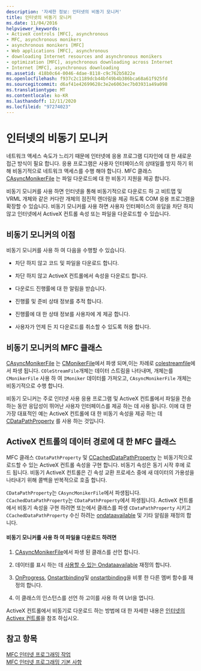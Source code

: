 ```yaml
---
description: '자세한 정보: 인터넷의 비동기 모니커'
title: 인터넷의 비동기 모니커
ms.date: 11/04/2016
helpviewer_keywords:
- ActiveX controls [MFC], asynchronous
- MFC, asynchronous monikers
- asynchronous monikers [MFC]
- Web applications [MFC], asynchronous
- downloading Internet resources and asynchronous monikers
- optimization [MFC], asynchronous downloading across Internet
- Internet [MFC], asynchronous downloading
ms.assetid: 418b0c64-0046-4dae-8118-c9c762b5822e
ms.openlocfilehash: f937c2c1189dcb44bf49b4b386bca68a61f925fd
ms.sourcegitcommit: d6af41e42699628c3e2e6063ec7b03931a49a098
ms.translationtype: MT
ms.contentlocale: ko-KR
ms.lasthandoff: 12/11/2020
ms.locfileid: "97274023"
---
```

# <a name="asynchronous-monikers-on-the-internet"></a>인터넷의 비동기 모니커

네트워크 액세스 속도가 느리기 때문에 인터넷에 응용 프로그램 디자인에 대 한 새로운 접근 방식이 필요 합니다. 응용 프로그램은 사용자 인터페이스의 상태일를 방지 하기 위해 비동기적으로 네트워크 액세스를 수행 해야 합니다. MFC 클래스 [CAsyncMonikerFile](reference/casyncmonikerfile-class.md) 는 파일 다운로드에 대 한 비동기 지원을 제공 합니다.

비동기 모니커를 사용 하면 인터넷을 통해 비동기적으로 다운로드 하 고 비트맵 및 VRML 개체와 같은 커다란 개체의 점진적 렌더링을 제공 하도록 COM 응용 프로그램을 확장할 수 있습니다. 비동기 모니커를 사용 하면 사용자 인터페이스의 응답을 차단 하지 않고 인터넷에서 ActiveX 컨트롤 속성 또는 파일을 다운로드할 수 있습니다.

## <a name="advantages-of-asynchronous-monikers"></a>비동기 모니커의 이점

비동기 모니커를 사용 하 여 다음을 수행할 수 있습니다.

- 차단 하지 않고 코드 및 파일을 다운로드 합니다.

- 차단 하지 않고 ActiveX 컨트롤에서 속성을 다운로드 합니다.

- 다운로드 진행률에 대 한 알림을 받습니다.

- 진행률 및 준비 상태 정보를 추적 합니다.

- 진행률에 대 한 상태 정보를 사용자에 게 제공 합니다.

- 사용자가 언제 든 지 다운로드를 취소할 수 있도록 허용 합니다.

## <a name="mfc-classes-for-asynchronous-monikers"></a>비동기 모니커의 MFC 클래스

[CAsyncMonikerFile](reference/casyncmonikerfile-class.md) 는 [CMonikerFile](reference/cmonikerfile-class.md)에서 파생 되며,이는 차례로 [colestreamfile](reference/colestreamfile-class.md)에서 파생 됩니다. `COleStreamFile`개체는 데이터 스트림을 나타내며, 개체는를 `CMonikerFile` 사용 하 여 `IMoniker` 데이터를 가져오고, `CAsyncMonikerFile` 개체는 비동기적으로 수행 합니다.

비동기 모니커는 주로 인터넷 사용 응용 프로그램 및 ActiveX 컨트롤에서 파일을 전송 하는 동안 응답성이 뛰어난 사용자 인터페이스를 제공 하는 데 사용 됩니다. 이에 대 한 가장 대표적인 예는 ActiveX 컨트롤에 대 한 비동기 속성을 제공 하는 데 [CDataPathProperty](reference/cdatapathproperty-class.md) 를 사용 하는 것입니다.

## <a name="mfc-classes-for-data-paths-in-activex-controls"></a>ActiveX 컨트롤의 데이터 경로에 대 한 MFC 클래스

MFC 클래스 `CDataPathProperty` 및 [CCachedDataPathProperty](reference/ccacheddatapathproperty-class.md) 는 비동기적으로 로드할 수 있는 ActiveX 컨트롤 속성을 구현 합니다. 비동기 속성은 동기 시작 후에 로드 됩니다. 비동기 ActiveX 컨트롤은 긴 속성 교환 프로세스 중에 새 데이터의 가용성을 나타내기 위해 콜백을 반복적으로 호출 합니다.

`CDataPathProperty`는 `CAsyncMonikerFile`에서 파생됩니다. `CCachedDataPathProperty`는 `CDataPathProperty`에서 파생됩니다. ActiveX 컨트롤에서 비동기 속성을 구현 하려면 또는에서 클래스를 파생 `CDataPathProperty` 시키고 `CCachedDataPathProperty` 수신 하려는 [ondataavailable](reference/casyncmonikerfile-class.md#ondataavailable) 및 기타 알림을 재정의 합니다.

#### <a name="to-download-a-file-using-asynchronous-monikers"></a>비동기 모니커를 사용 하 여 파일을 다운로드 하려면

1. [CAsyncMonikerFile](reference/casyncmonikerfile-class.md)에서 파생 된 클래스를 선언 합니다.

1. 데이터를 표시 하는 데 [사용할 수 있는 Ondataavailable](reference/casyncmonikerfile-class.md#ondataavailable) 재정의 합니다.

1. [OnProgress](reference/casyncmonikerfile-class.md#onprogress), [Onstartbinding](reference/casyncmonikerfile-class.md#onstartbinding)및 [onstartbinding](reference/casyncmonikerfile-class.md#onstopbinding)을 비롯 한 다른 멤버 함수를 재정의 합니다.

1. 이 클래스의 인스턴스를 선언 하 고이를 사용 하 여 Url을 엽니다.

ActiveX 컨트롤에서 비동기로 다운로드 하는 방법에 대 한 자세한 내용은 [인터넷의 Activex 컨트롤](activex-controls-on-the-internet.md)을 참조 하십시오.

## <a name="see-also"></a>참고 항목

[MFC 인터넷 프로그래밍 작업](mfc-internet-programming-tasks.md)<br/>
[MFC 인터넷 프로그래밍 기본 사항](mfc-internet-programming-basics.md)
